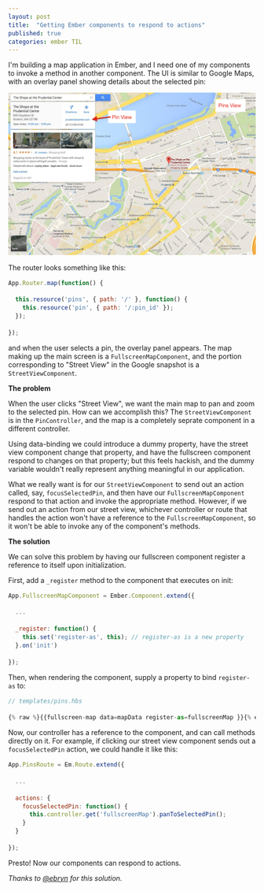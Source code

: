 ```yaml
---
layout: post
title:  "Getting Ember components to respond to actions"
published: true
categories: ember TIL
---
```


I'm building a map application in Ember, and I need one of my components to invoke a method in another component. The UI is similar to Google Maps, with an overlay panel showing details about the selected pin:

![Map](/images/posts/2014-05/map.png)

The router looks something like this:

```js
App.Router.map(function() {

  this.resource('pins', { path: '/' }, function() {
    this.resource('pin', { path: '/:pin_id' });
  });

});
```

and when the user selects a pin, the overlay panel appears. The map making up the main screen is a `FullscreenMapComponent`, and the portion corresponding to "Street View" in the Google snapshot is a `StreetViewComponent`.

**The problem**

When the user clicks "Street View", we want the main map to pan and zoom to the selected pin. How can we accomplish this? The `StreetViewComponent` is in the `PinController`, and the map is a completely seprate component in a different controller.

Using data-binding we could introduce a dummy property, have the street view component change that property, and have the fullscreen component respond to changes on that property; but this feels hackish, and the dummy variable wouldn't really represent anything meaningful in our application.

What we really want is for our `StreetViewComponent` to send out an action called, say, `focusSelectedPin`, and then have our `FullscreenMapComponent` respond to that action and invoke the appropriate method. However, if we send out an action from our street view, whichever controller or route that handles the action won't have a reference to the `FullscreenMapComponent`, so it won't be able to invoke any of the component's methods.

**The solution**

We can solve this problem by having our fullscreen component register a reference to itself upon initialization.

First, add a `_register` method to the component that executes on init:

```js
App.FullscreenMapComponent = Ember.Component.extend({

  ...

  _register: function() {
    this.set('register-as', this); // register-as is a new property
  }.on('init')

});
```

Then, when rendering the component, supply a property to bind `register-as` to:

```js
// templates/pins.hbs

{% raw %}{{fullscreen-map data=mapData register-as=fullscreenMap }}{% endraw %}
```

 
Now, our controller has a reference to the component, and can call methods directly on it. For example, if clicking our street view component sends out a `focusSelectedPin` action, we could handle it like this:

```js
App.PinsRoute = Em.Route.extend({

  ...

  actions: {
    focusSelectedPin: function() {
      this.controller.get('fullscreenMap').panToSelectedPin();
    }
  }

});
```

Presto! Now our components can respond to actions.


<em>Thanks to <a href="http://www.twitter.com/ebryn">@ebryn</a> for this solution.</em>